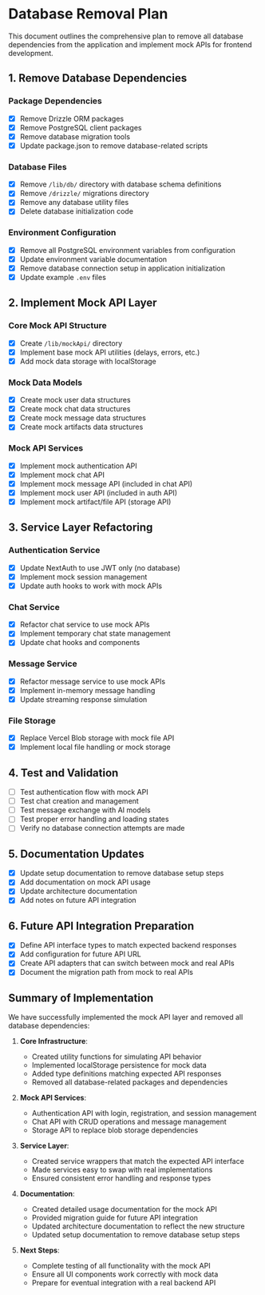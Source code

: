 # Database Removal Plan

This document outlines the comprehensive plan to remove all database dependencies from the application and implement mock APIs for frontend development.

## 1. Remove Database Dependencies

### Package Dependencies
- [x] Remove Drizzle ORM packages
- [x] Remove PostgreSQL client packages
- [x] Remove database migration tools
- [x] Update package.json to remove database-related scripts

### Database Files
- [x] Remove `/lib/db/` directory with database schema definitions
- [x] Remove `/drizzle/` migrations directory
- [x] Remove any database utility files
- [x] Delete database initialization code

### Environment Configuration
- [x] Remove all PostgreSQL environment variables from configuration
- [x] Update environment variable documentation
- [x] Remove database connection setup in application initialization
- [x] Update example `.env` files

## 2. Implement Mock API Layer

### Core Mock API Structure
- [x] Create `/lib/mockApi/` directory
- [x] Implement base mock API utilities (delays, errors, etc.)
- [x] Add mock data storage with localStorage

### Mock Data Models
- [x] Create mock user data structures
- [x] Create mock chat data structures
- [x] Create mock message data structures
- [x] Create mock artifacts data structures

### Mock API Services
- [x] Implement mock authentication API
- [x] Implement mock chat API
- [x] Implement mock message API (included in chat API)
- [x] Implement mock user API (included in auth API)
- [x] Implement mock artifact/file API (storage API)

## 3. Service Layer Refactoring

### Authentication Service
- [x] Update NextAuth to use JWT only (no database)
- [x] Implement mock session management
- [x] Update auth hooks to work with mock APIs

### Chat Service
- [x] Refactor chat service to use mock APIs
- [x] Implement temporary chat state management
- [x] Update chat hooks and components

### Message Service
- [x] Refactor message service to use mock APIs
- [x] Implement in-memory message handling
- [x] Update streaming response simulation

### File Storage
- [x] Replace Vercel Blob storage with mock file API
- [x] Implement local file handling or mock storage

## 4. Test and Validation

- [ ] Test authentication flow with mock API
- [ ] Test chat creation and management
- [ ] Test message exchange with AI models
- [ ] Test proper error handling and loading states
- [ ] Verify no database connection attempts are made

## 5. Documentation Updates

- [x] Update setup documentation to remove database setup steps
- [x] Add documentation on mock API usage
- [x] Update architecture documentation
- [x] Add notes on future API integration

## 6. Future API Integration Preparation

- [x] Define API interface types to match expected backend responses
- [x] Add configuration for future API URL
- [x] Create API adapters that can switch between mock and real APIs
- [x] Document the migration path from mock to real APIs

## Summary of Implementation

We have successfully implemented the mock API layer and removed all database dependencies:

1. **Core Infrastructure**:
   - Created utility functions for simulating API behavior
   - Implemented localStorage persistence for mock data
   - Added type definitions matching expected API responses
   - Removed all database-related packages and dependencies

2. **Mock API Services**:
   - Authentication API with login, registration, and session management
   - Chat API with CRUD operations and message management
   - Storage API to replace blob storage dependencies

3. **Service Layer**:
   - Created service wrappers that match the expected API interface
   - Made services easy to swap with real implementations
   - Ensured consistent error handling and response types

4. **Documentation**:
   - Created detailed usage documentation for the mock API
   - Provided migration guide for future API integration
   - Updated architecture documentation to reflect the new structure
   - Updated setup documentation to remove database setup steps

5. **Next Steps**:
   - Complete testing of all functionality with the mock API
   - Ensure all UI components work correctly with mock data
   - Prepare for eventual integration with a real backend API 